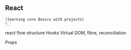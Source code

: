 ## React 
    (learning core Basics with projects)
    👇🏻

react flow
structure
Hooks
Virtual DOM, fibre, reconciliation

<!-- 1.The createRoot create's its own DOM and then compare it with the web browser's DOM and only update those components which are actually updated.
2.But the browser removes the whole DOM and then recrates the whole DOM with the updated values this is called reload.
3. However virtual DOM tracks whole DOM like a tree like structure and updates only those values which were only changed.
4. But some values depends on network call so if we update a value it might get update immediately via a network call.
5. So we will have to update it again. To avoid this overhead we can drop the updation calls for the immediate value update.
6. The current algo used by the React is called the React Fibre algo.
7. The algo react uses to differentiate the web browser's tree and React's tree formed through create root is called reconciliation.
8. Reconciliation is the algo behind what popularly known as the Virtual-DOM.
9.In UI it is not necessary for every update to be applied immediately.  -->


Props







